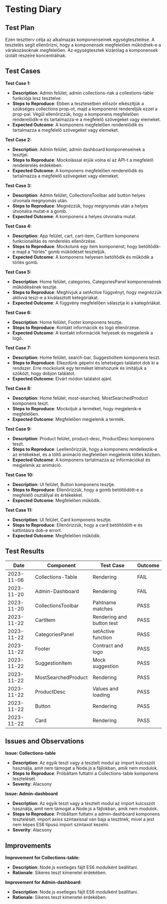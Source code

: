 # Testing Diary

## Test Plan
Ezen tesztterv célja az alkalmazás komponenseinek egységtesztelése. A tesztelés segít ellenőrizni, hogy a komponensek megfelelően működnek-e a várakozásoknak megfelelően. Az egységtesztek kizárólag a komponensek izolált részeire koncentrálnak.

## Test Cases
**Test Case 1:**
  - **Description**: Admin felület, admin collections-nak a collestions-table funkciója lesz tesztelve.
  - **Steps to Reproduce**: Ebben a tesztesetben először elkészítjük a szükséges collections prop-ot, majd a komponenst rendereljük ezzel a prop-pal. Végül     ellenőrizzük, hogy a komponens megfelelően renderelődik-e és tartalmazza-e a megfelelő szövegeket vagy elemeket.
  - **Expected Outcome**: A komponens megfelelően renderelődik és tartalmazza a megfelelő szövegeket vagy elemeket.
    
**Test Case 2:**
  - **Description**: Admin felület, admin dashboard komponenseinek a tesztjei.
  - **Steps to Reproduce**: Mockolással érjük volna el az API-t a megfelelő rendelerelés érdekében.
  - **Expected Outcome**: A komponens megfelelően renderelődik és tartalmazza a megfelelő szövegeket vagy elemeket.

 **Test Case 3:**
  - **Description**: Admin felület, CollectionsToolbar add button helyes útvonala megnyomás után.
  - **Steps to Reproduce**: Megnézzük, hogy megnyomás után a helyes útvonalra mutat-e a gomb.
  - **Expected Outcome**: A komponens a helyes útvonalra mutat.

**Test Case 4:**
  - **Description**: App felület, cart, cart-item, CartItem komponens funkcionalitás és renderelés ellenőrzése.
  - **Steps to Reproduce**: Mockolunk egy item komponenst, hogy betöltődik-e majd a "törlés" gomb működését teszteljük.
  - **Expected Outcome**: A komponens helyesen betöltődik és működik a törlés gomb.

**Test Case 5:**
  - **Description**: Home felület, categories, CategoriesPanel komponensének működésének tesztje.
  - **Steps to Reproduce**: Meghívjuk a setActive függvényt, hogy megnézzük aktívvá teszi-e a kiválasztott ketegóriákat.
  - **Expected Outcome**: A függvény megfelelően választja ki a kategóriákat.

**Test Case 6:**
  - **Description**: Home felület, Footer komponens tesztje.
  - **Steps to Reproduce**: Kontakt információk és logó ellenőrzése.
  - **Expected Outcome**: A kontakt információk helyesek és megjelenik a logó.

**Test Case 7:**
  - **Description**: Home felület, search-bar, SuggestioItem komponens teszt.
  - **Steps to Reproduce**: Elkezdünk gépelni és lehetséges találatot dob ki a rendszer. Erre mockolunk egy terméket létrehozunk és imitáljuk a szóközt, hogy                                   dobjon találatot.
  - **Expected Outcome**: Elvárt módon találatot ajánl.

**Test Case 8:**
  - **Description**: Home felület, most-searched, MostSearchedProduct komponens teszt.
  - **Steps to Reproduce**: Mockoljuk a terméket, hogy megjelenik-e megfelelően.
  - **Expected Outcome**: Megfelelően megjelenik a termék.

**Test Case 9:**
  - **Description**: Product felület, product-desc, ProductDesc komponens teszt.
  - **Steps to Reproduce**: Leellenőrizzük, hogy a komponens rendelkezik-e az értékekkel, és a töltő animáció megfelelően megjelenik töltés közben.
  - **Expected Outcome**: A komponens tartalmazza az információkat és megjelenik az animáció.

**Test Case 10:**
  - **Description**: UI felület, Button komponens tesztje.
  - **Steps to Reproduce**: Ellenőrizzük, hogy a gomb betöltődött-e a megfelelő osztállyal és értékekkel.
  - **Expected Outcome**: Megfelelően működik.

**Test Case 11:**
  - **Description**: UI felület, Card komponens tesztje.
  - **Steps to Reproduce**: Ellenőrizzük, hogy a card betöltődött-e és kattintásra dob-e errort.
  - **Expected Outcome**: Megfelelően működik.

## Test Results

| Date       | Component      | Test Case        | Outcome |
|------------|----------------|------------------|---------|
| 2023-11-06 | Collections-Table| Rendering      | FAIL    |
| 2023-11-20 | Admin-Dashboard| Rendering      | FAIL    |
| 2023-11-20 | CollectionsToolbar| Pahtname matches      | PASS    |
| 2023-11-22 | CartItem | Rendering and button test  | PASS    |
| 2023-11-22 | CategoriesPanel | setActive function | PASS    |
| 2023-11-22 | Footer | Contract and logo | PASS    |
| 2023-11-22 | SuggestionItem | Mock suggestion | PASS    |
| 2023-11-22 | MostSearchedProduct | Rendering | PASS    |
| 2023-11-22 | ProductDesc | Values and loading | PASS    |
| 2023-11-22 | Button | Rendering | PASS  |
| 2023-11-22 | Card | Rendering | PASS  |

## Issues and Observations
**Issue: Collections-table**
  - **Description**: Az egyik teszt vagy a tesztelt modul az import kulcsszót használja, amit nem támogat a Node.js a fájlokban, amik nem modulok.
  - **Steps to Reproduce**: Próbáltam futtatni a Collections-table komponens tesztelését.
  - **Severity**: Alacsony

**Issue: Admin-dashboard**
  - **Description**: Az egyik teszt vagy a tesztelt modul az import kulcsszót használja, amit nem támogat a Node.js a fájlokban, amik nem modulok.
  - **Steps to Reproduce**: Próbáltam futtatni a admin-dashboard komponens tesztelését. import axios szintaxissal van baja a tesztnek, mivel a jest nem képes ES6 típusú import szintaxot kezelni.
  - **Severity**: Alacsony

## Improvements
**Improvement for Collections-table:**
  - **Description**: Node.js esetleges fájlt ES6 modulként beállítani.
  - **Rationale**: Sikeres teszt kimenetel érdekében.

**Improvement for Admin-dashboard:**
  - **Description**: Node.js esetleges fájlt ES6 modulként beállítani.
  - **Rationale**: Sikeres teszt kimenetel érdekében.
